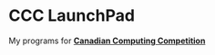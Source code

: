 # CCC LaunchPad
My programs for [**Canadian Computing Competition**](https://cemc.uwaterloo.ca/contests/computing.html)  
